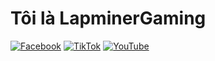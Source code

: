 
# Tôi là LapminerGaming
 [![Facebook](https://img.shields.io/badge/Facebook-%231877F2.svg?style=for-the-badge&logo=facebook&logoColor=white)](https://www.facebook.com/lapminer.gaming?mibextid=ZbWKwL) [![TikTok](https://img.shields.io/badge/tiktok-%23000000.svg?style=for-the-badge&logo=tiktok&logoColor=white)](https://tiktok.com/@bestnico_) [![YouTube](https://img.shields.io/badge/youtube-CA4245.svg?style=for-the-badge&logo=youtube&logoColor=white)](https://youtube.com/@lapminer_?si=etPWfnKotntw30Sr)

